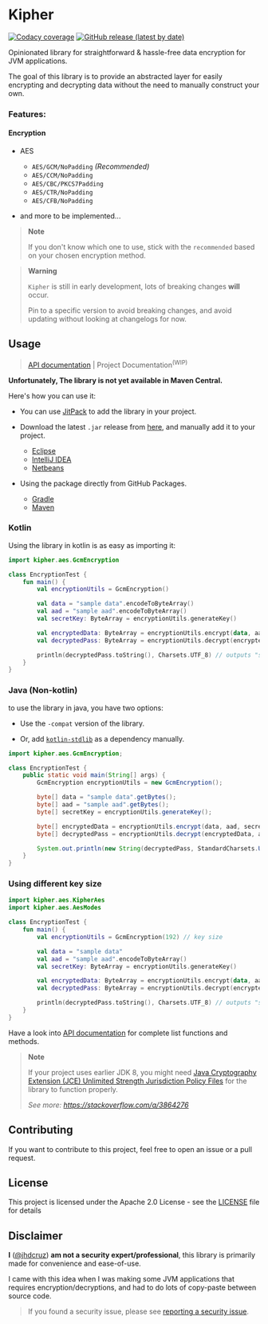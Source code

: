 # Kipher

[![Codacy coverage](https://img.shields.io/codacy/coverage/79a33e548aff4d96973084c99efaf462?color=%232459ED&label=Coverage&logo=codacy&style=for-the-badge)](https://app.codacy.com/gh/jhdcruz/kipher/dashboard) [![GitHub release (latest by date)](https://img.shields.io/github/v/release/jhdcruz/kipher?color=green&logo=github&style=for-the-badge)](https://github.com/jhdcruz/kipher/releases/latest)

Opinionated library for straightforward & hassle-free data encryption for JVM applications.

The goal of this library is to provide an abstracted layer for easily encrypting and decrypting data
without the need to manually construct your own.

### Features:

#### Encryption

- AES
    - `AES/GCM/NoPadding` _(Recommended)_
    - `AES/CCM/NoPadding`
    - `AES/CBC/PKCS7Padding`
    - `AES/CTR/NoPadding`
    - `AES/CFB/NoPadding`

- and more to be implemented...

> **Note**
>
> If you don't know which one to use, stick with the `recommended`
> based on your chosen encryption method.

> **Warning**
>
> `Kipher` is still in early development, lots of breaking changes **will** occur.
>
> Pin to a specific version to avoid breaking changes, and avoid updating without looking at
> changelogs for now.

## Usage

> [API documentation](https://jhdcruz.github.io/kipher/) | Project Documentation<sup>(WIP)</sup>

**Unfortunately, The library is not yet available in Maven Central.**

Here's how you can use it:

- You can use [JitPack](https://jitpack.io/) to add the library in your project.

- Download the latest `.jar` release from [here](https://github.com/jhdcruz/kipher/releases/latest),
  and manually add it to your project.
    - [Eclipse](https://stackoverflow.com/questions/2824515/how-to-add-external-library-properly-in-eclipse)
    - [IntelliJ IDEA](https://www.jetbrains.com/help/idea/library.html#define-library)
    - [Netbeans](https://stackoverflow.com/questions/4879903/how-to-add-a-jar-in-netbeans)

- Using the package directly from GitHub
  Packages.
    - [Gradle](https://docs.github.com/en/packages/working-with-a-github-packages-registry/working-with-the-gradle-registry#using-a-published-package)
    - [Maven](https://docs.github.com/en/packages/working-with-a-github-packages-registry/working-with-the-apache-maven-registry#installing-a-package)

### Kotlin

Using the library in kotlin is as easy as importing it:

```kotlin
import kipher.aes.GcmEncryption

class EncryptionTest {
    fun main() {
        val encryptionUtils = GcmEncryption()

        val data = "sample data".encodeToByteArray()
        val aad = "sample aad".encodeToByteArray()
        val secretKey: ByteArray = encryptionUtils.generateKey()

        val encryptedData: ByteArray = encryptionUtils.encrypt(data, aad, secretKey)
        val decryptedPass: ByteArray = encryptionUtils.decrypt(encryptedData, aad, secretKey)

        println(decryptedPass.toString(), Charsets.UTF_8) // outputs "sample data"
    }
}
```

### Java (Non-kotlin)

to use the library in java, you have two options:

- Use the `-compat` version of the library.

- Or, add [`kotlin-stdlib`](https://mvnrepository.com/artifact/org.jetbrains.kotlin/kotlin-stdlib/)
  as a dependency manually.

```java
import kipher.aes.GcmEncryption;

class EncryptionTest {
    public static void main(String[] args) {
        GcmEncryption encryptionUtils = new GcmEncryption();

        byte[] data = "sample data".getBytes();
        byte[] aad = "sample aad".getBytes();
        byte[] secretKey = encryptionUtils.generateKey();

        byte[] encryptedData = encryptionUtils.encrypt(data, aad, secretKey);
        byte[] decryptedPass = encryptionUtils.decrypt(encryptedData, aad, secretKey);

        System.out.println(new String(decryptedPass, StandardCharsets.UTF_8)); // outputs "sample data"
    }
}
```

### Using different key size

```kotlin
import kipher.aes.KipherAes
import kipher.aes.AesModes

class EncryptionTest {
    fun main() {
        val encryptionUtils = GcmEncryption(192) // key size

        val data = "sample data"
        val aad = "sample aad".encodeToByteArray()
        val secretKey: ByteArray = encryptionUtils.generateKey()

        val encryptedData: ByteArray = encryptionUtils.encrypt(data, aad, secretKey)
        val decryptedPass: ByteArray = encryptionUtils.decrypt(encryptedData, aad, secretKey)

        println(decryptedPass.toString(), Charsets.UTF_8) // outputs "sample data"
    }
}
```

Have a look into [API documentation](https://jhdcruz.github.io/kipher/)
for complete list functions and methods.

> **Note**
>
> If your project uses earlier JDK 8, you might need
> [Java Cryptography Extension (JCE) Unlimited Strength Jurisdiction Policy Files](https://www.oracle.com/java/technologies/javase-jce-all-downloads.html)
> for the library to function properly.
>
> *See more: https://stackoverflow.com/a/3864276*

## Contributing

If you want to contribute to this project, feel free to open an issue or a pull request.

## License

This project is licensed under the Apache 2.0 License - see the [LICENSE](./LICENSE.txt) file for
details

## Disclaimer

**I** ([@jhdcruz](https://github.com/jhdcruz)) **am not a security expert/professional**, this
library
is primarily made for convenience and ease-of-use.

I came with this idea when I was making some JVM applications that requires encryption/decryptions,
and had to do lots of copy-paste between source code.

> If you found a security issue, please see [reporting a security issue](./SECURITY.md).
